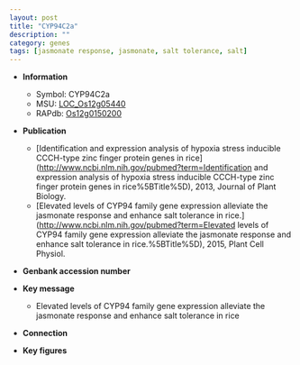 ```yaml
---
layout: post
title: "CYP94C2a"
description: ""
category: genes
tags: [jasmonate response, jasmonate, salt tolerance, salt]
---
```


* **Information**  
    + Symbol: CYP94C2a  
    + MSU: [LOC_Os12g05440](http://rice.plantbiology.msu.edu/cgi-bin/ORF_infopage.cgi?orf=LOC_Os12g05440)  
    + RAPdb: [Os12g0150200](http://rapdb.dna.affrc.go.jp/viewer/gbrowse_details/irgsp1?name=Os12g0150200)  

* **Publication**  
    + [Identification and expression analysis of hypoxia stress inducible CCCH-type zinc finger protein genes in rice](http://www.ncbi.nlm.nih.gov/pubmed?term=Identification and expression analysis of hypoxia stress inducible CCCH-type zinc finger protein genes in rice%5BTitle%5D), 2013, Journal of Plant Biology.
    + [Elevated levels of CYP94 family gene expression alleviate the jasmonate response and enhance salt tolerance in rice.](http://www.ncbi.nlm.nih.gov/pubmed?term=Elevated levels of CYP94 family gene expression alleviate the jasmonate response and enhance salt tolerance in rice.%5BTitle%5D), 2015, Plant Cell Physiol.

* **Genbank accession number**  

* **Key message**  
    + Elevated levels of CYP94 family gene expression alleviate the jasmonate response  and enhance salt tolerance in rice

* **Connection**  

* **Key figures**  


